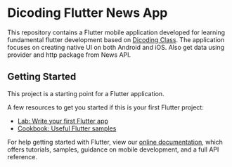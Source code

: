 # Dicoding Flutter News App

This repository contains a Flutter mobile application developed for learning fundamental flutter development based on [Dicoding Class](https://www.dicoding.com/academies/195). The application focuses on creating native UI on both Android and iOS. Also get data using provider and http package from News API.

## Getting Started

This project is a starting point for a Flutter application.

A few resources to get you started if this is your first Flutter project:

- [Lab: Write your first Flutter app](https://flutter.dev/docs/get-started/codelab)
- [Cookbook: Useful Flutter samples](https://flutter.dev/docs/cookbook)

For help getting started with Flutter, view our
[online documentation](https://flutter.dev/docs), which offers tutorials,
samples, guidance on mobile development, and a full API reference.
